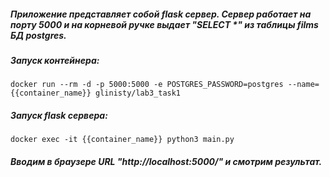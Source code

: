 ##### Приложение представляет собой flask сервер. Сервер работает на порту 5000 и на корневой ручке выдает "SELECT *" из таблицы films БД postgres.

##### Запуск контейнера:
```
docker run --rm -d -p 5000:5000 -e POSTGRES_PASSWORD=postgres --name={{container_name}} glinisty/lab3_task1
```

##### Запуск flask сервера:
```
docker exec -it {{container_name}} python3 main.py
```

##### Вводим в браузере URL "http://localhost:5000/" и смотрим результат.